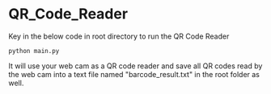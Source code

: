 # QR_Code_Reader
Key in the below code in root directory to run the QR Code Reader
```
python main.py
```
It will use your web cam as a QR code reader and save all QR codes read by the web cam into a text file named "barcode_result.txt" in the root folder as well.
